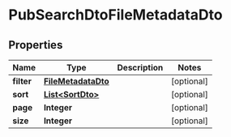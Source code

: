 # PubSearchDtoFileMetadataDto

## Properties

|    Name    |                   Type                    | Description |   Notes    |
|------------|-------------------------------------------|-------------|------------|
| **filter** | [**FileMetadataDto**](FileMetadataDto.md) |             | [optional] |
| **sort**   | [**List&lt;SortDto&gt;**](SortDto.md)     |             | [optional] |
| **page**   | **Integer**                               |             | [optional] |
| **size**   | **Integer**                               |             | [optional] |

